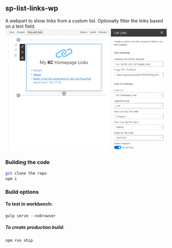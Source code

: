 ## sp-list-links-wp

A webpart to show links from a custom list. Optionally filter the links based on a text field.
![alt text](screenshot.png "Screenshot")

### Building the code

```bash
git clone the repo
npm i
```

### Build options
#### To test in workbench:
```gulp serve --nobrowser```

##### To create production build:
```npm run ship```
